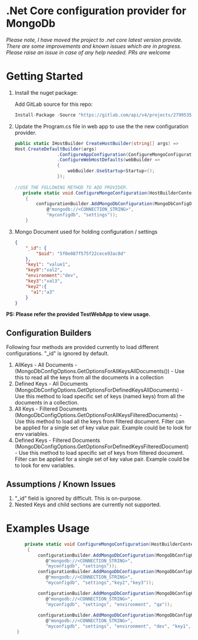 # .Net Core configuration provider for MongoDb

*Please note, I have moved the project to .net core latest version provide. There are some improvements and known issues which are in progress. Please raise an issue in case of any help needed. PRs are welcome*

# Getting Started

1. Install the nuget package: 

   Add GitLab source for this repo:

   ```c#
   Install-Package -Source "https://gitlab.com/api/v4/projects/27995356/packages/nuget/index.json" MongoDb.Asp.ConfigurationProvider
   ```

   

2. Update the Program.cs file in web app to use the the new configuration provider. 
               

   ```c#
   public static IHostBuilder CreateHostBuilder(string[] args) =>
   Host.CreateDefaultBuilder(args)
                   .ConfigureAppConfiguration(ConfigureMongoConfiguration) //THIS LINE IS ADDED TO ADD DELEGATE
                   .ConfigureWebHostDefaults(webBuilder =>
                   {
                       webBuilder.UseStartup<Startup>();
                   });
                   
   //USE THE FOLLOWING METHOD TO ADD PROVIDER.
      private static void ConfigureMongoConfiguration(HostBuilderContext arg1, IConfigurationBuilder configurationBuilder)
       {
           configurationBuilder.AddMongoDbConfiguration(MongoDbConfigOptions.GetOptionsForAllKeysAllDocuments(
               @"mongodb://<CONNECTION_STRING>",
               "myconfigdb", "settings"));
       }
   ```

3. Mongo Document used for holding configuration / settings

   ```json
   {
       "_id": {
           "$oid": "5f0e087f575f22cece93ac8d"
       },
       "key1": "value1",
       "key9":"val2",
       "environment":"dev",
       "key3":"val3",
       "key2":{
         "a1":"a3"
       }
   }
   ```



**PS: Please refer the provided TestWebApp to view usage.**



## Configuration Builders

Following four methods are provided currently to load different configurations. "_id" is ignored by default.

1. AllKeys - All Documents - (MongoDbConfigOptions.GetOptionsForAllKeysAllDocuments()) - Use this to read all the keys from all the documents in a collection
2. Defined Keys - All Documents (MongoDbConfigOptions.GetOptionsForDefinedKeysAllDocuments)  - Use this method to load specific set of keys (named keys) from all the documents in a collection.
3. All Keys - Filtered Documents  (MongoDbConfigOptions.GetOptionsForAllKeysFilteredDocuments) - Use this method to load all the keys from filtered document. Filter can be applied for a single set of key value pair. Example could be to look for env variables.
4. Defined Keys - Filtered Documents (MongoDbConfigOptions.GetOptionsForDefinedKeysFilteredDocument) - Use this method to load specific set of keys from filtered document. Filter can be applied for a single set of key value pair. Example could be to look for env variables.





## Assumptions / Known Issues

1. "_id" field is ignored by difficult. This is on-purpose.
2. Nested Keys and child sections are currently not supported.



# Examples Usage

 

```c#
       private static void ConfigureMongoConfiguration(HostBuilderContext arg1, IConfigurationBuilder configurationBuilder)
        {
            configurationBuilder.AddMongoDbConfiguration(MongoDbConfigOptions.GetOptionsForAllKeysAllDocuments(
               @"mongodb://<CONNECTION_STRING>",
               "myconfigdb", "settings"));
            configurationBuilder.AddMongoDbConfiguration(MongoDbConfigOptions.GetOptionsForDefinedKeysAllDocuments(
               @"mongodb://<CONNECTION_STRING>",
               "myconfigdb", "settings","key2","key3"));

            configurationBuilder.AddMongoDbConfiguration(MongoDbConfigOptions.GetOptionsForAllKeysFilteredDocuments(
               @"mongodb://<CONNECTION_STRING>",
               "myconfigdb", "settings", "environment", "qa"));
        
            configurationBuilder.AddMongoDbConfiguration(MongoDbConfigOptions.GetOptionsForDefinedKeysFilteredDocument(
               @"mongodb://<CONNECTION_STRING>",
               "myconfigdb", "settings", "environment", "dev", "key1", "key2", "key9"));
    }
```
